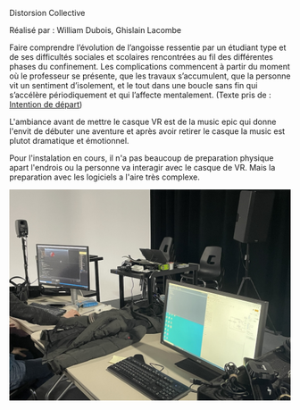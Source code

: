 Distorsion Collective

Réalisé par : William Dubois, Ghislain Lacombe

Faire comprendre l’évolution de l’angoisse ressentie par un étudiant type et de ses difficultés sociales et scolaires rencontrées au fil des différentes phases du confinement. Les complications commencent à partir du moment où le professeur se présente, que les travaux s’accumulent, que la personne vit un sentiment d’isolement, et le tout dans une boucle sans fin qui s’accélère périodiquement et qui l’affecte mentalement. (Texte pris de : [Intention de départ](https://tim-montmorency.com/2022/projets/Distorsion-collective/docs/web/preproduction.html))

L'ambiance avant de mettre le casque VR est de la music epic qui donne l'envit de débuter une aventure et après avoir retirer le casque la music est plutot dramatique et émotionnel.

Pour l'instalation en cours, il n'a pas beaucoup de preparation physique apart l'endrois ou la personne va interagir avec le casque de VR. Mais la preparation avec les logiciels a l'aire très complexe. 

![Photo](photo/distortion_logiciel.JPEG)
